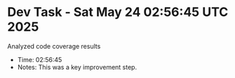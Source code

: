 # Dev Task - Sat May 24 02:56:45 UTC 2025
Analyzed code coverage results
- Time: 02:56:45
- Notes: This was a key improvement step.

